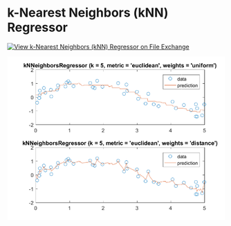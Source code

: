 # k-Nearest Neighbors (kNN) Regressor

[![View k-Nearest Neighbors (kNN) Regressor on File Exchange](https://www.mathworks.com/matlabcentral/images/matlab-file-exchange.svg)](https://www.mathworks.com/matlabcentral/fileexchange/81893-k-nearest-neighbors-knn-regressor)

![Image](https://raw.githubusercontent.com/ferreirad08/kNNeighborsRegressor/main/Regression_results.png)
